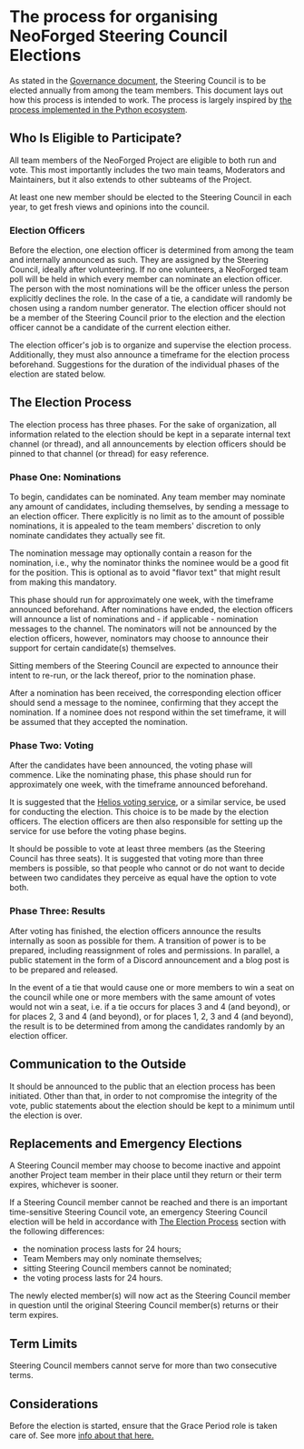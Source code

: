 # The process for organising NeoForged Steering Council Elections

As stated in the [Governance document](core.md), the Steering Council is to be elected annually from among the team members. This document lays out how this process is intended to work. The process is largely inspired by [the process implemented in the Python ecosystem](https://peps.python.org/pep-0013/).

## Who Is Eligible to Participate?

All team members of the NeoForged Project are eligible to both run and vote. This most importantly includes the two main teams, Moderators and Maintainers, but it also extends to other subteams of the Project.

At least one new member should be elected to the Steering Council in each year, to get fresh views and opinions into the council.

### Election Officers

Before the election, one election officer is determined from among the team and internally announced as such. They are assigned by the Steering Council, ideally after volunteering. If no one volunteers, a NeoForged team poll will be held in which every member can nominate an election officer. The person with the most nominations will be the officer unless the person explicitly declines the role. In the case of a tie, a candidate will randomly be chosen using a random number generator. The election officer should not be a member of the Steering Council prior to the election and the election officer cannot be a candidate of the current election either.

The election officer's job is to organize and supervise the election process. Additionally, they must also announce a timeframe for the election process beforehand. Suggestions for the duration of the individual phases of the election are stated below.

## The Election Process

The election process has three phases. For the sake of organization, all information related to the election should be kept in a separate internal text channel (or thread), and all announcements by election officers should be pinned to that channel (or thread) for easy reference.

### Phase One: Nominations

To begin, candidates can be nominated. Any team member may nominate any amount of candidates, including themselves, by sending a message to an election officer. There explicitly is no limit as to the amount of possible nominations, it is appealed to the team members' discretion to only nominate candidates they actually see fit.

The nomination message may optionally contain a reason for the nomination, i.e., why the nominator thinks the nominee would be a good fit for the position. This is optional as to avoid "flavor text" that might result from making this mandatory.

This phase should run for approximately one week, with the timeframe announced beforehand. After nominations have ended, the election officers will announce a list of nominations and - if applicable - nomination messages to the channel. The nominators will not be announced by the election officers, however, nominators may choose to announce their support for certain candidate(s) themselves.

Sitting members of the Steering Council are expected to announce their intent to re-run, or the lack thereof, prior to the nomination phase.

After a nomination has been received, the corresponding election officer should send a message to the nominee, confirming that they accept the nomination. If a nominee does not respond within the set timeframe, it will be assumed that they accepted the nomination.

### Phase Two: Voting

After the candidates have been announced, the voting phase will commence. Like the nominating phase, this phase should run for approximately one week, with the timeframe announced beforehand.

It is suggested that the [Helios voting service](https://vote.heliosvoting.org), or a similar service, be used for conducting the election. This choice is to be made by the election officers. The election officers are then also responsible for setting up the service for use before the voting phase begins.

It should be possible to vote at least three members (as the Steering Council has three seats). It is suggested that voting more than three members is possible, so that people who cannot or do not want to decide between two candidates they perceive as equal have the option to vote both.

### Phase Three: Results

After voting has finished, the election officers announce the results internally as soon as possible for them. A transition of power is to be prepared, including reassignment of roles and permissions. In parallel, a public statement in the form of a Discord announcement and a blog post is to be prepared and released.

In the event of a tie that would cause one or more members to win a seat on the council while one or more members with the same amount of votes would not win a seat, i.e. if a tie occurs for places 3 and 4 (and beyond), or for places 2, 3 and 4 (and beyond), or for places 1, 2, 3 and 4 (and beyond), the result is to be determined from among the candidates randomly by an election officer.

## Communication to the Outside

It should be announced to the public that an election process has been initiated. Other than that, in order to not compromise the integrity of the vote, public statements about the election should be kept to a minimum until the election is over.

## Replacements and Emergency Elections

A Steering Council member may choose to become inactive and appoint another Project team member in their place until they return or their term expires, whichever is sooner.

If a Steering Council member cannot be reached and there is an important time-sensitive Steering Council vote, an emergency Steering Council election will be held in accordance with [The Election Process](#the-election-process) section with the following differences:
- the nomination process lasts for 24 hours;
- Team Members may only nominate themselves;
- sitting Steering Council members cannot be nominated;
- the voting process lasts for 24 hours.

The newly elected member(s) will now act as the Steering Council member in question until the original Steering Council member(s) returns or their term expires.

## Term Limits

Steering Council members cannot serve for more than two consecutive terms.

## Considerations

Before the election is started, ensure that the Grace Period role is taken care of. See more [info about that here.](./inactivity-policy#grace-period-at-steering-council-voting)

